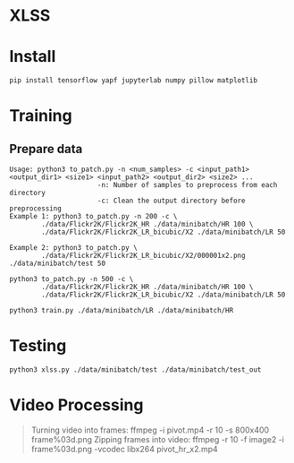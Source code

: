 # XLSS

# Install

```shell
pip install tensorflow yapf jupyterlab numpy pillow matplotlib
```

# Training

## Prepare data

```
Usage: python3 to_patch.py -n <num_samples> -c <input_path1> <output_dir1> <size1> <input_path2> <output_dir2> <size2> ...
                      -n: Number of samples to preprocess from each directory
                      -c: Clean the output directory before preprocessing
Example 1: python3 to_patch.py -n 200 -c \
        ./data/Flickr2K/Flickr2K_HR ./data/minibatch/HR 100 \
        ./data/Flickr2K/Flickr2K_LR_bicubic/X2 ./data/minibatch/LR 50

Example 2: python3 to_patch.py \
        ./data/Flickr2K/Flickr2K_LR_bicubic/X2/000001x2.png ./data/minibatch/test 50
```

```shell
python3 to_patch.py -n 500 -c \
        ./data/Flickr2K/Flickr2K_HR ./data/minibatch/HR 100 \
        ./data/Flickr2K/Flickr2K_LR_bicubic/X2 ./data/minibatch/LR 50

python3 train.py ./data/minibatch/LR ./data/minibatch/HR
```

# Testing

```shell
python3 xlss.py ./data/minibatch/test ./data/minibatch/test_out
```

# Video Processing
> Turning video into frames: ffmpeg -i pivot.mp4  -r 10 -s 800x400  frame%03d.png 
> Zipping frames into video: ffmpeg -r 10 -f image2  -i frame%03d.png -vcodec libx264  pivot_hr_x2.mp4
